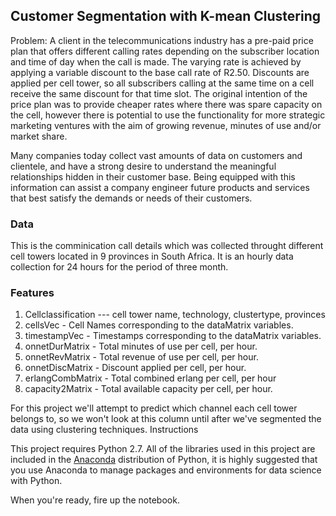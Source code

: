 ## Customer Segmentation with K-mean Clustering

Problem: 
A client in the telecommunications industry has a pre-paid price plan that offers different calling rates depending on
the subscriber location and time of day when the call is made. The varying rate is achieved by applying a variable
discount to the base call rate of R2.50. Discounts are applied per cell tower, so all subscribers calling at the same
time on a cell receive the same discount for that time slot. The original intention of the price plan was to provide
cheaper rates where there was spare capacity on the cell, however there is potential to use the functionality for
more strategic marketing ventures with the aim of growing revenue, minutes of use and/or market share.

Many companies today collect vast amounts of data on customers and clientele, and have a strong desire to understand the meaningful relationships hidden in their customer base. Being equipped with this information can assist a company engineer future products and services that best satisfy the demands or needs of their customers.

### Data
This is the comminication call details which was collected throught different cell towers located in 9 provinces in South Africa. It is an hourly data collection for 24 hours for the period of three month. 

### Features
1. Cellclassification --- cell tower name, technology, clustertype, provinces
2. cellsVec	 - Cell Names corresponding to the dataMatrix variables.
3. timestampVec	 - Timestamps corresponding to the dataMatrix variables.
4. onnetDurMatrix	 - Total minutes of use per cell, per hour.
5. onnetRevMatrix	 - Total revenue of use per cell, per hour.
6. onnetDiscMatrix	 - Discount applied per cell, per hour.
7. erlangCombMatrix - Total combined erlang per cell, per hour
8. capacity2Matrix	 - Total available capacity per cell, per hour.

For this project we'll attempt to predict which channel each cell tower belongs to, so we won't look at this column until after we've segmented the data using clustering techniques.
Instructions

This project requires Python 2.7. All of the libraries used in this project are included in the [Anaconda](https://docs.anaconda.com/anaconda/packages/pkg-docs/) distribution of Python, it is highly suggested that you use Anaconda to manage packages and environments for data science with Python.

When you're ready, fire up the notebook.
